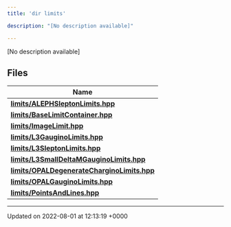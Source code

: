 ```yaml
---
title: 'dir limits'

description: "[No description available]"

---
```







[No description available]

## Files

| Name           |
| -------------- |
| **[limits/ALEPHSleptonLimits.hpp](/documentation/code/files/alephsleptonlimits_8hpp/#file-alephsleptonlimits.hpp)**  |
| **[limits/BaseLimitContainer.hpp](/documentation/code/files/baselimitcontainer_8hpp/#file-baselimitcontainer.hpp)**  |
| **[limits/ImageLimit.hpp](/documentation/code/files/imagelimit_8hpp/#file-imagelimit.hpp)**  |
| **[limits/L3GauginoLimits.hpp](/documentation/code/files/l3gauginolimits_8hpp/#file-l3gauginolimits.hpp)**  |
| **[limits/L3SleptonLimits.hpp](/documentation/code/files/l3sleptonlimits_8hpp/#file-l3sleptonlimits.hpp)**  |
| **[limits/L3SmallDeltaMGauginoLimits.hpp](/documentation/code/files/l3smalldeltamgauginolimits_8hpp/#file-l3smalldeltamgauginolimits.hpp)**  |
| **[limits/OPALDegenerateCharginoLimits.hpp](/documentation/code/files/opaldegeneratecharginolimits_8hpp/#file-opaldegeneratecharginolimits.hpp)**  |
| **[limits/OPALGauginoLimits.hpp](/documentation/code/files/opalgauginolimits_8hpp/#file-opalgauginolimits.hpp)**  |
| **[limits/PointsAndLines.hpp](/documentation/code/files/pointsandlines_8hpp/#file-pointsandlines.hpp)**  |






-------------------------------

Updated on 2022-08-01 at 12:13:19 +0000
